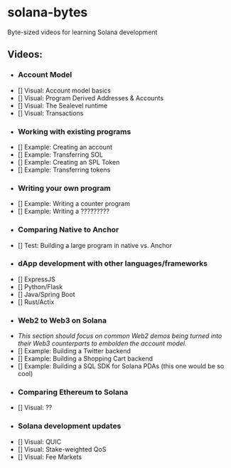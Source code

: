 # solana-bytes
Byte-sized videos for learning Solana development


## Videos:
- ### Account Model
- [] Visual: Account model basics
- [] Visual: Program Derived Addresses & Accounts
- [] Visual: The Sealevel runtime
- [] Visual: Transactions
- ### Working with existing programs
- [] Example: Creating an account
- [] Example: Transferring SOL
- [] Example: Creating an SPL Token
- [] Example: Transferring tokens
- ### Writing your own program
- [] Example: Writing a counter program
- [] Example: Writing a ?????????
- ### Comparing Native to Anchor
- [] Test: Building a large program in native vs. Anchor
- ### dApp development with other languages/frameworks
- [] ExpressJS
- [] Python/Flask
- [] Java/Spring Boot
- [] Rust/Actix
- ### Web2 to Web3 on Solana
- *This section should focus on common Web2 demos being turned into their Web3 counterparts to embolden the account model.*
- [] Example: Building a Twitter backend
- [] Example: Building a Shopping Cart backend
- [] Example: Building a SQL SDK for Solana PDAs (this one would be so cool)
- ### Comparing Ethereum to Solana
- [] Visual: ??
- ### Solana development updates
- [] Visual: QUIC
- [] Visual: Stake-weighted QoS
- [] Visual: Fee Markets
